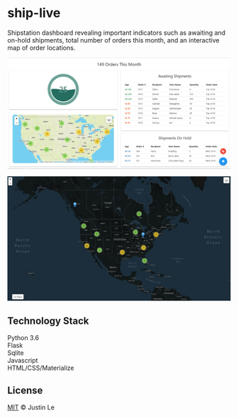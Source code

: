 # ship-live
Shipstation dashboard revealing important indicators such as awaiting and on-hold shipments, total number of orders this month, and an interactive map of order locations.

![PNG](documentation/images/dashboard.PNG)

![PNG](documentation/images/map.PNG)

## Technology Stack
Python 3.6<br>
Flask<br>
Sqlite<br>
Javascript<br>
HTML/CSS/Materialize<br>

## License
[MIT](LICENSE) © Justin Le